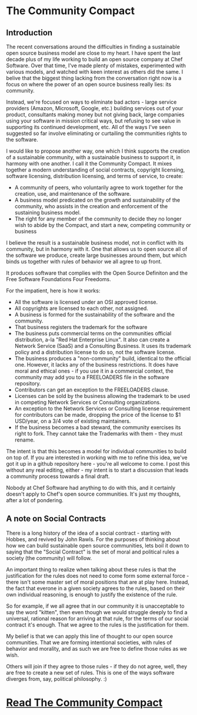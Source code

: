 # The Community Compact

## Introduction

The recent conversations around the difficulties in finding a sustainable
open source business model are close to my heart. I have spent the last decade
plus of my life working to build an open source company at Chef Software. Over
that time, I've made plenty of mistakes, experimented with various models, and
watched with keen interest as others did the same. I belive that the biggest
thing lacking from the conversation right now is a focus on where the power 
of an open source business really lies: its community. 

Instead, we're focused on ways to eliminate bad actors - large service
providers (Amazon, Microsoft, Google, etc.) building services out of your
product, consultants making money but not giving back, large companies using
your software in mission critical ways, but refusing to see value in supporting
its continued development, etc. All of the ways I've seen suggested so far
involve eliminating or curtailing the communities rights to the software.

I would like to propose another way, one which I think supports the creation
of a sustainable community, with a sustainable business to support it, in harmony
with one another. I call it the Community Compact. It mixes together a modern
understanding of social contracts, copyright licensing, software licensing,
distribution licensing, and terms of service, to create:

   * A community of peers, who voluntarily agree to work together for the
     creation, use, and maintenance of the software.
   * A business model predicated on the growth and sustainability of the
     community, who assists in the creation and enforcement of the sustaining
     business model.
   * The right for any member of the community to decide they no longer wish
     to abide by the Compact, and start a new, competing community or business

I believe the result is a sustainable business model, not in conflict with its
community, but in harmony with it. One that allows us to open source all of the
software we produce, create large businesses around them, but which binds us
together with rules of behavior we all agree to up front.

It produces software that complies with the Open Source Definiton and the
Free Software Foundations Four Freedoms.

For the impatient, here is how it works:

  * All the software is licensed under an OSI approved license.
  * All copyrights are licensed to each other, not assigned.
  * A business is formed for the sustainability of the software and the community.
  * That business registers the trademark for the software
  * The business puts commercial terms on the communities official
    distribution, a-la "Red Hat Enterprise Linux". It also can create a Network
    Service (SaaS) and a Consulting Business. It uses its trademark policy and
    a distribution license to do so, not the software license. 
  * The business produces a "non-community" build, identical to the official one.
    However, it lacks any of the business restrictions. It does have moral
    and ethical ones - if you use it in a commercial context, the community
    may add you to a FREELOADERS file in the software repository.
  * Contributors can get an exception to the FREELOADERS clause.
  * Licenses can be sold by the business allowing the trademark to be used in
    competing Network Services or Consulting organizations.
  * An exception to the Network Services or Consulting license requirement for
    contributors can be made, dropping the price of the license to $1 USD/year,
    on a 3/4 vote of existing maintainers.
  * If the business becomes a bad steward, the community exercises its right
    to fork. They cannot take the Trademarks with them - they must rename.

The intent is that this becomes a model for individual communities to build on
top of. If you are interested in working with me to refine this idea, we've got
it up in a github repository here - you're all welcome to come. I post this
without any real editing, either - my intent is to start a discussion that
leads a community process towards a final draft.

Nobody at Chef Software had anything to do with this, and it certainly doesn't
apply to Chef's open source communities. It's just my thoughts, after a lot of
pondering.

## A note on Social Contracts

There is a long history of the idea of a social contract - starting with
Hobbes, and revived by John Rawls. For the purposes of thinking about how we
can build sustainable open source communities, lets boil it down to saying that
the "Social Contract" is the set of moral and political rules a society (the
community) will follow. 

An important thing to realize when talking about these rules is that the
justification for the rules does not need to come form some external force - 
there isn't some master set of moral positions that are at play here. 
Instead, the fact that everone in a given society agrees to the rules, based on
their own individual reasoning, is enough to justify the existence of the rule.

So for example, if we all agree that in our community it is unacceptable to
say the word "kitten", then even though we would struggle deeply to find a 
universal, rational reason for arriving at that rule, for the terms of our
social contract it's enough. That we agree to the rules is the justification for
them. 

My belief is that we can apply this line of thought to our open source communities.
That we are forming intentional societies, with rules of behavior and morality,
and as such we are free to define those rules as we wish.

Others will join if they agree to those rules - if they do not agree, well, they
are free to create a new set of rules. This is one of the ways software diverges from,
say, political philosophy. :)

# [Read The Community Compact](http://github.com/adamhjk/community-compact/blob/master/COMMUNITY-COMPACT.md)

